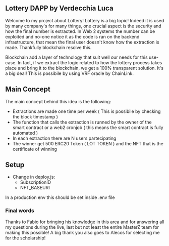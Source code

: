 ## Lottery DAPP by Verdecchia Luca
Welcome to my project about Lottery! 
Lottery is a big topic! Indeed it is used by many company's for many things, one crucial aspect is the security and how the final number is extracted.
In Web 2 systems the number can be exploited and no-one notice it as the code is ran on the backend infrastructure, that mean the final user doesn't know how the 
extraction is made. Thankfully blockchain resolve this. 

Blockchain add a layer of technology that suit well our needs for this use-case. In fact, if we extract the logic related to how the lottery process takes place and bring it to the blockchain, we get a 100% transparent solution. It's a big deal! 
This is possibile by using VRF oracle by ChainLink.

## Main Concept 
The main concept behind this idea is the following:
- Extractions are made one time per week ( This is possibile by checking the block timestamp )
- The function that calls the extraction is runned by the owner of the smart contract or a web2 cronjob ( this means the smart contract is fully automated )
- In each extraction there are N users partecipating 
- The winner get 500 ERC20 Token ( LOT TOKEN ) and the NFT that is the certificate of winning 

## Setup
- Change in deploy.js:
  - SubscriptionID
  - NFT_BASEURI
  
In a production env this should be set inside .env file 


### Final words
Thanks to Fabio for bringing his knowledge in this area and for answering all my questions during the live, last but not least the entire MasterZ team for making this possible! A big thank you also goes to Alecos for selecting me for the scholarship!

